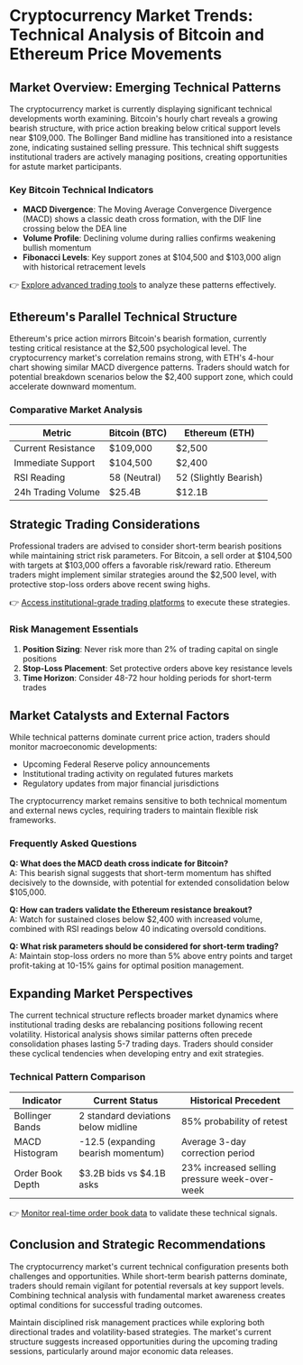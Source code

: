 # Cryptocurrency Market Trends: Technical Analysis of Bitcoin and Ethereum Price Movements  

## Market Overview: Emerging Technical Patterns  

The cryptocurrency market is currently displaying significant technical developments worth examining. Bitcoin's hourly chart reveals a growing bearish structure, with price action breaking below critical support levels near $109,000. The Bollinger Band midline has transitioned into a resistance zone, indicating sustained selling pressure. This technical shift suggests institutional traders are actively managing positions, creating opportunities for astute market participants.  

### Key Bitcoin Technical Indicators  
- **MACD Divergence**: The Moving Average Convergence Divergence (MACD) shows a classic death cross formation, with the DIF line crossing below the DEA line  
- **Volume Profile**: Declining volume during rallies confirms weakening bullish momentum  
- **Fibonacci Levels**: Key support zones at $104,500 and $103,000 align with historical retracement levels  

👉 [Explore advanced trading tools](https://bit.ly/okx-bonus) to analyze these patterns effectively.  

## Ethereum's Parallel Technical Structure  

Ethereum's price action mirrors Bitcoin's bearish formation, currently testing critical resistance at the $2,500 psychological level. The cryptocurrency market's correlation remains strong, with ETH's 4-hour chart showing similar MACD divergence patterns. Traders should watch for potential breakdown scenarios below the $2,400 support zone, which could accelerate downward momentum.  

### Comparative Market Analysis  

| Metric                | Bitcoin (BTC)         | Ethereum (ETH)        |  
|-----------------------|-----------------------|-----------------------|  
| Current Resistance    | $109,000              | $2,500                |  
| Immediate Support     | $104,500              | $2,400                |  
| RSI Reading           | 58 (Neutral)          | 52 (Slightly Bearish) |  
| 24h Trading Volume    | $25.4B                | $12.1B                |  

## Strategic Trading Considerations  

Professional traders are advised to consider short-term bearish positions while maintaining strict risk parameters. For Bitcoin, a sell order at $104,500 with targets at $103,000 offers a favorable risk/reward ratio. Ethereum traders might implement similar strategies around the $2,500 level, with protective stop-loss orders above recent swing highs.  

👉 [Access institutional-grade trading platforms](https://bit.ly/okx-bonus) to execute these strategies.  

### Risk Management Essentials  
1. **Position Sizing**: Never risk more than 2% of trading capital on single positions  
2. **Stop-Loss Placement**: Set protective orders above key resistance levels  
3. **Time Horizon**: Consider 48-72 hour holding periods for short-term trades  

## Market Catalysts and External Factors  

While technical patterns dominate current price action, traders should monitor macroeconomic developments:  
- Upcoming Federal Reserve policy announcements  
- Institutional trading activity on regulated futures markets  
- Regulatory updates from major financial jurisdictions  

The cryptocurrency market remains sensitive to both technical momentum and external news cycles, requiring traders to maintain flexible risk frameworks.  

### Frequently Asked Questions  

**Q: What does the MACD death cross indicate for Bitcoin?**  
A: This bearish signal suggests that short-term momentum has shifted decisively to the downside, with potential for extended consolidation below $105,000.  

**Q: How can traders validate the Ethereum resistance breakout?**  
A: Watch for sustained closes below $2,400 with increased volume, combined with RSI readings below 40 indicating oversold conditions.  

**Q: What risk parameters should be considered for short-term trading?**  
A: Maintain stop-loss orders no more than 5% above entry points and target profit-taking at 10-15% gains for optimal position management.  

## Expanding Market Perspectives  

The current technical structure reflects broader market dynamics where institutional trading desks are rebalancing positions following recent volatility. Historical analysis shows similar patterns often precede consolidation phases lasting 5-7 trading days. Traders should consider these cyclical tendencies when developing entry and exit strategies.  

### Technical Pattern Comparison  

| Indicator     | Current Status | Historical Precedent |  
|---------------|----------------|----------------------|  
| Bollinger Bands| 2 standard deviations below midline | 85% probability of retest |  
| MACD Histogram | -12.5 (expanding bearish momentum) | Average 3-day correction period |  
| Order Book Depth | $3.2B bids vs $4.1B asks | 23% increased selling pressure week-over-week |  

👉 [Monitor real-time order book data](https://bit.ly/okx-bonus) to validate these technical signals.  

## Conclusion and Strategic Recommendations  

The cryptocurrency market's current technical configuration presents both challenges and opportunities. While short-term bearish patterns dominate, traders should remain vigilant for potential reversals at key support levels. Combining technical analysis with fundamental market awareness creates optimal conditions for successful trading outcomes.  

Maintain disciplined risk management practices while exploring both directional trades and volatility-based strategies. The market's current structure suggests increased opportunities during the upcoming trading sessions, particularly around major economic data releases.